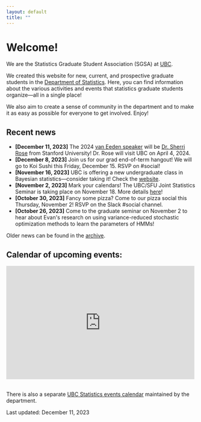```yaml
---
layout: default
title: ""
---
```


# Welcome!

We are the Statistics Graduate Student Association (SGSA)
at [UBC](https://www.ubc.ca/).

We created this website for new, current, 
and prospective graduate students in the
[Department of Statistics](https://www.stat.ubc.ca/).
Here, you can find information about the various activities and events
that statistics graduate students organize&mdash;all in a single place!

We also aim to create a sense of community in the department 
and to make it as easy as possible for everyone to get involved.
Enjoy!

## Recent news

- **[December 11, 2023]** The 2024 [van Eeden speaker](./van-eeden) will be
[Dr. Sherri Rose](https://drsherrirose.org/biocv) from Stanford University!
Dr. Rose will visit UBC on April 4, 2024.
- **[December 8, 2023]** Join us for our grad end-of-term hangout!
We will go to Koi Sushi this Friday, December 15. 
RSVP on #social!
- **[November 16, 2023]** UBC is offering a new undergraduate class
in Bayesian statistics&mdash;consider taking it!
Check the [website](https://ubc-stat-ml.github.io/web447/).
- **[November 2, 2023]** Mark your calendars! 
The UBC/SFU Joint Statistics Seminar is taking place on November 18.
More details [here](./ubc-sfu)!
- **[October 30, 2023]** Fancy some pizza? 
Come to our pizza social this Thursday, November 2! 
RSVP on the Slack #social channel.
- **[October 26, 2023]** Come to the graduate seminar on November 2 
to hear about Evan's research on using variance-reduced stochastic optimization methods
to learn the parameters of HMMs!


Older news can be found in the [archive](./news-archive).


<div class="span9">
	<h2>Calendar of upcoming events:</h2>
	<iframe src="https://calendar.google.com/calendar/embed?height=300&wkst=1&bgcolor=%23ffffff&ctz=America%2FVancouver&showTitle=0&showPrint=0&showCalendars=0&title&src=MjNodWRuYzZvM2VoZzFubmltZTBmbmY4OThAZ3JvdXAuY2FsZW5kYXIuZ29vZ2xlLmNvbQ&src=ZDhibmxnaGlxcmVwc2ZrazNjN2ZsZmlyaWNAZ3JvdXAuY2FsZW5kYXIuZ29vZ2xlLmNvbQ&src=YjF1bDRsajc1YWRtYmVsYWtqOGpkczBoODRAZ3JvdXAuY2FsZW5kYXIuZ29vZ2xlLmNvbQ&color=%23D81B60&color=%238E24AA&color=%23E4C441" style="border-width:0" width="500" height="300" frameborder="0" scrolling="no">
	</iframe>
</div><!--/span-->
<br/>

There is also a separate 
[UBC Statistics events calendar](https://www.stat.ubc.ca/events-calendar)
maintained by the department.


Last updated: December 11, 2023
